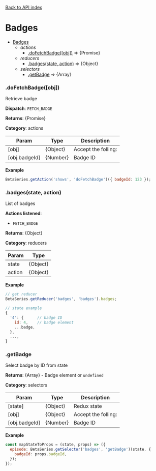 [Back to API index](README.md)

# Badges

* [Badges](#module_Badges)
    * _actions_
        * [.doFetchBadge([obj])](#module_Badges.doFetchBadge) ⇒ {Promise}
    * _reducers_
        * [.badges(state, action)](#module_Badges.badges) ⇒ {Object}
    * _selectors_
        * [.getBadge](#module_Badges.getBadge) ⇒ {Array}

<a name="module_Badges.doFetchBadge"></a>

### .doFetchBadge([obj])

Retrieve badge

**Dispatch**: `FETCH_BADGE`

**Returns**: {Promise}

**Category**: actions  

| Param | Type | Description |
| --- | --- | --- |
| [obj] | {Object} | Accept the folling: |
| [obj.badgeId] | {Number} | Badge ID |

**Example**  

```js
BetaSeries.getAction('shows', 'doFetchBadge')({ badgeId: 123 });
```

<a name="module_Badges.badges"></a>

### .badges(state, action)

List of badges

**Actions listened**:

 * `FETCH_BADGE`

**Returns**: {Object}

**Category**: reducers  

| Param | Type |
| --- | --- |
| state | {Object} | 
| action | {Object} | 

**Example**  

```js
// get reducer
BetaSeries.getReducer('badges', 'badges').badges;

// state example
{
  '4': {      // badge ID
    id: 4,    // badge element
    ...badge,
  },
  ...,
}
```

<a name="module_Badges.getBadge"></a>

### .getBadge

Select badge by ID from state

**Returns**: {Array} - Badge element or `undefined`

**Category**: selectors  

| Param | Type | Description |
| --- | --- | --- |
| [state] | {Object} | Redux state |
| [obj] | {Object} | Accept the folling: |
| [obj.badgeId] | {Number} | Badge ID |

**Example**  

```js
const mapStateToProps = (state, props) => ({
  episode: BetaSeries.getSelector('badges', 'getBadge')(state, {
    badgeId: props.badgeId,
  });
});
```

